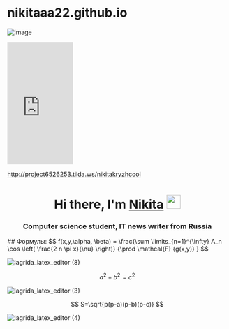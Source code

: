 # nikitaaa22.github.io
![image](https://user-images.githubusercontent.com/114642857/207787352-5142c14c-b61a-4d13-aab9-07443d051edf.png)
<iframe  frameborder="no" scrolling="no" width="150" height="280" src="https://yandex.ru/time/widget/?geoid=11353&lang=ru&layout=vert&type=analog&face=serif"></iframe>


http://project6526253.tilda.ws/nikitakryzhcool


<h1 align="center">Hi there, I'm <a href="https://nikitashat.ru/" target="_blank">Nikita</a> 
<img src="https://github.com/blackcater/blackcater/raw/main/images/Hi.gif" height="32"/></h1>
<h3 align="center">Computer science student, IT news writer from Russia </h3>
## Формулы:
$$ f(x,y,\alpha, \beta) = \frac{\sum \limits_{n=1}^{\infty} A_n \cos \left( \frac{2 n \pi x}{\nu} \right)} {\prod \mathcal{F} {g(x,y)} } $$

![lagrida_latex_editor (8)](https://user-images.githubusercontent.com/114472390/200511353-dbcb372b-d06a-4500-9de8-8c4b92035de5.png)

$$ a^2 + b^2 = c^2 $$

![lagrida_latex_editor (3)](https://user-images.githubusercontent.com/114472390/200510914-ca4b4d8a-bcbe-4466-ad63-3e39c615d174.png)

$$ S=\sqrt{p(p-a)(p-b)(p-c)} $$

![lagrida_latex_editor (4)](https://user-images.githubusercontent.com/114472390/200511004-96e9114e-c1cc-4584-8c5a-1b60ef8027d6.png)


